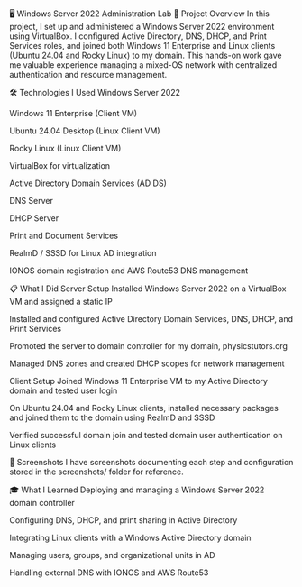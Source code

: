 🖥️ Windows Server 2022 Administration Lab
🚀 Project Overview
In this project, I set up and administered a Windows Server 2022 environment using VirtualBox. I configured Active Directory, DNS, DHCP, and Print Services roles, and joined both Windows 11 Enterprise and Linux clients (Ubuntu 24.04 and Rocky Linux) to my domain. This hands-on work gave me valuable experience managing a mixed-OS network with centralized authentication and resource management.

🛠️ Technologies I Used
Windows Server 2022

Windows 11 Enterprise (Client VM)

Ubuntu 24.04 Desktop (Linux Client VM)

Rocky Linux (Linux Client VM)

VirtualBox for virtualization

Active Directory Domain Services (AD DS)

DNS Server

DHCP Server

Print and Document Services

RealmD / SSSD for Linux AD integration

IONOS domain registration and AWS Route53 DNS management

📋 What I Did
Server Setup
Installed Windows Server 2022 on a VirtualBox VM and assigned a static IP

Installed and configured Active Directory Domain Services, DNS, DHCP, and Print Services

Promoted the server to domain controller for my domain, physicstutors.org

Managed DNS zones and created DHCP scopes for network management

Client Setup
Joined Windows 11 Enterprise VM to my Active Directory domain and tested user login

On Ubuntu 24.04 and Rocky Linux clients, installed necessary packages and joined them to the domain using RealmD and SSSD

Verified successful domain join and tested domain user authentication on Linux clients

📸 Screenshots
I have screenshots documenting each step and configuration stored in the screenshots/ folder for reference.

🎓 What I Learned
Deploying and managing a Windows Server 2022 domain controller

Configuring DNS, DHCP, and print sharing in Active Directory

Integrating Linux clients with a Windows Active Directory domain

Managing users, groups, and organizational units in AD

Handling external DNS with IONOS and AWS Route53


